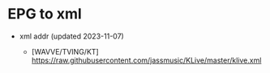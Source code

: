 # EPG to xml

* xml addr (updated 2023-11-07)

  - [WAVVE/TVING/KT]
    https://raw.githubusercontent.com/jassmusic/KLive/master/klive.xml

